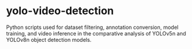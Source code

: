# yolo-video-detection
Python scripts used for dataset filtering, annotation conversion, model training, and video inference in the comparative analysis of YOLOv5n and YOLOv8n object detection models.
